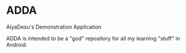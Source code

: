 # ADDA
AiyaDesu's Demonstration Application

ADDA is intended to be a "god" repository for all my learning "stuff" in Android. 
